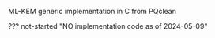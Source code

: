 <!-- SPDX-License-Identifier: CC-BY-4.0 -->
<!-- SPDX-License-Identifier: CC-BY-4.0 -->
ML-KEM generic implementation in C from PQclean

??? not-started "NO implementation code as of 2024-05-09"